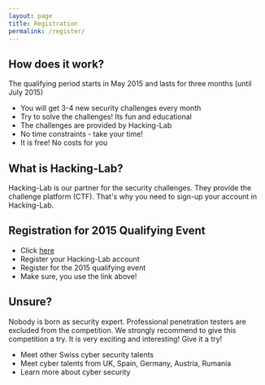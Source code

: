 ```yaml
---
layout: page
title: Registration
permalink: /register/
---
```

<h2>How does it work?</h2>
The qualifying period starts in May 2015 and lasts for three months (until July 2015)

<ul class="fa-ul">
  <li><i class="fa-li fa fa-check-square"></i>You will get 3-4 new security challenges every month</li>
  <li><i class="fa-li fa fa-check-square"></i>Try to solve the challenges! Its fun and educational</li>
  <li><i class="fa-li fa fa-check-square"></i>The challenges are provided by Hacking-Lab</li>
  <li><i class="fa-li fa fa-check-square"></i>No time constraints - take your time!</li>
  <li><i class="fa-li fa fa-check-square"></i>It is free! No costs for you</li>
</ul>

<h2>What is Hacking-Lab?</h2>
Hacking-Lab is our partner for the security challenges. They provide the challenge platform (CTF).
That's why you need to sign-up your account in Hacking-Lab. 

<h2>Registration for 2015 Qualifying Event </h2>
<ul class="fa-ul">
  <li><i class="fa-li fa fa-check-square"></i>Click <a href="https://www.hacking-lab.com/events/registerform.html?eventid=824&uk=iZfqbdtpKitwXJsPfoowycK1RTs2MDhH" target="_blank" style="text-decoration: underline;">here</a></li>
  <li><i class="fa-li fa fa-check-square"></i>Register your Hacking-Lab account</li>
  <li><i class="fa-li fa fa-check-square"></i>Register for the 2015 qualifying event</li>
  <li><i class="fa-li fa fa-check-square"></i>Make sure, you use the link above!</li>
</ul>

<h2>Unsure?</h2>
Nobody is born as security expert. Professional penetration testers are excluded from the
competition. We strongly recommend to give this competition a try. It is very exciting and interesting! Give it a try! 

<ul class="fa-ul">
  <li><i class="fa-li fa fa-check-square"></i>Meet other Swiss cyber security talents</li>
  <li><i class="fa-li fa fa-check-square"></i>Meet cyber talents from UK, Spain, Germany, Austria, Rumania</li>
  <li><i class="fa-li fa fa-check-square"></i>Learn more about cyber security</li>
</ul>



